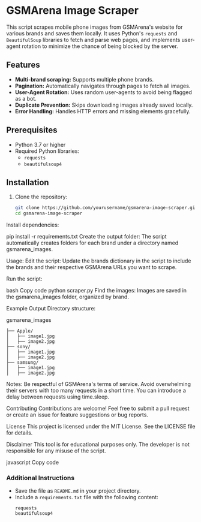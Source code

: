 # GSMArena Image Scraper

This script scrapes mobile phone images from GSMArena's website for various brands and saves them locally. It uses Python's `requests` and `BeautifulSoup` libraries to fetch and parse web pages, and implements user-agent rotation to minimize the chance of being blocked by the server.

## Features

- **Multi-brand scraping:** Supports multiple phone brands.
- **Pagination:** Automatically navigates through pages to fetch all images.
- **User-Agent Rotation:** Uses random user-agents to avoid being flagged as a bot.
- **Duplicate Prevention:** Skips downloading images already saved locally.
- **Error Handling:** Handles HTTP errors and missing elements gracefully.

## Prerequisites

- Python 3.7 or higher
- Required Python libraries:
  - `requests`
  - `beautifulsoup4`

## Installation

1. Clone the repository:
   ```bash
   git clone https://github.com/yourusername/gsmarena-image-scraper.git
   cd gsmarena-image-scraper
Install dependencies:

pip install -r requirements.txt
Create the output folder: The script automatically creates folders for each brand under a directory named gsmarena_images.

Usage:
Edit the script: Update the brands dictionary in the script to include the brands and their respective GSMArena URLs you want to scrape.

Run the script:

bash
Copy code
python scraper.py
Find the images: Images are saved in the gsmarena_images folder, organized by brand.

Example Output
Directory structure:

gsmarena_images

    ├── Apple/
    │   ├── image1.jpg
    │   ├── image2.jpg
    ├── sony/
    │   ├── image1.jpg
    │   ├── image2.jpg
    ├── samsung/
    │   ├── image1.jpg
    │   ├── image2.jpg
    
Notes:
Be respectful of GSMArena's terms of service.
Avoid overwhelming their servers with too many requests in a short time. You can introduce a delay between requests using time.sleep.

Contributing
Contributions are welcome! Feel free to submit a pull request or create an issue for feature suggestions or bug reports.

License
This project is licensed under the MIT License. See the LICENSE file for details.

Disclaimer
This tool is for educational purposes only. The developer is not responsible for any misuse of the script.

javascript
Copy code

### Additional Instructions

- Save the file as `README.md` in your project directory.
- Include a `requirements.txt` file with the following content:
  ```plaintext
  requests
  beautifulsoup4
